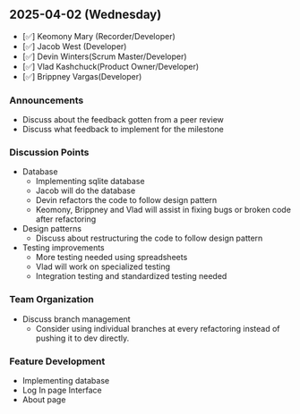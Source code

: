 ## 2025-04-02 (Wednesday)
* [✅] Keomony Mary (Recorder/Developer)
* [✅] Jacob West (Developer)
* [✅] Devin Winters(Scrum Master/Developer)
* [✅] Vlad Kashchuck(Product Owner/Developer)
* [✅] Brippney Vargas(Developer)

### Announcements
* Discuss about the feedback gotten from a peer review
* Discuss what feedback to implement for the milestone 

### Discussion Points
* Database
  * Implementing sqlite database
  * Jacob will do the database 
  * Devin refactors the code to follow design pattern 
  * Keomony, Brippney and Vlad will assist in fixing bugs or broken code after refactoring 
* Design patterns
  * Discuss about restructuring the code to follow design pattern
* Testing improvements
  * More testing needed using spreadsheets
  * Vlad will work on specialized testing
  * Integration testing and standardized testing needed

### Team Organization
* Discuss branch management
  * Consider using individual branches at every refactoring instead of pushing it to dev directly. 


### Feature Development
* Implementing database 
* Log In page Interface 
* About page
